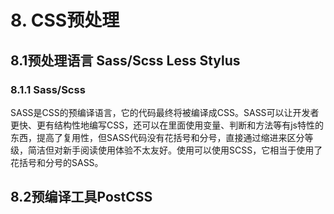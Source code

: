 # 8. CSS预处理

## 8.1预处理语言 Sass/Scss Less Stylus

### 8.1.1 Sass/Scss

SASS是CSS的预编译语言，它的代码最终将被编译成CSS。SASS可以让开发者更快、更有结构性地编写CSS，还可以在里面使用变量、判断和方法等有js特性的东西，提高了复用性，但SASS代码没有花括号和分号，直接通过缩进来区分等级，简洁但对新手阅读使用体验不太友好。使用可以使用SCSS，它相当于使用了花括号和分号的SASS。


## 8.2预编译工具PostCSS